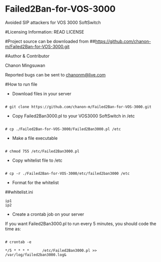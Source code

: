 # Failed2Ban-for-VOS-3000
Avoided SIP attackers for VOS 3000 SoftSwitch

#Licensing Information: READ LICENSE

#Project source can be downloaded from
##https://github.com/chanon-m/Failed2Ban-for-VOS-3000.git

#Author & Contributor

Chanon Mingsuwan

Reported bugs can be sent to chanonm@live.com

#How to run file

* Download files in your server

```

# git clone https://github.com/chanon-m/Failed2Ban-for-VOS-3000.git

```

* Copy Failed2Ban3000.pl to your VOS3000 SoftSwitch in /etc

```

# cp ./Failed2Ban-for-VOS-3000/Failed2Ban3000.pl /etc

```

* Make a file executable  

```

# chmod 755 /etc/Failed2Ban3000.pl

```

* Copy whitelist file to /etc

```

# cp -r ./Failed2Ban-for-VOS-3000/etc/failed2ban3000 /etc

```

* Format for the whitelist

##whitelist.ini
```
ip1
ip2

```

* Create a crontab job on your server

If you want Failed2Ban3000.pl to run every 5 minutes, you should code the time as:

```

# crontab -e

*/5 * * * *      /etc/Failed2Ban3000.pl >> /var/log/failed2ban3000.log&

```
